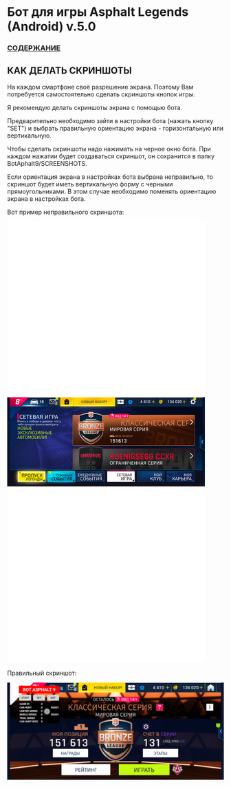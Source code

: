  # __Бот для игры Asphalt Legends (Android) v.5.0__

### [СОДЕРЖАНИЕ](https://github.com/AUTOPILOTyoutube/bot-asphalt-legends-android/blob/main/README.md)

 ## КАК ДЕЛАТЬ СКРИНШОТЫ
 На каждом смартфоне своё разрешение экрана. Поэтому Вам потребуется самостоятельно сделать скриншоты кнопок игры.

 Я рекомендую делать скриншоты экрана с помощью бота.

 Предварительно необходимо зайти в настройки бота (нажать кнопку "SET") и выбрать правильную ориентацию экрана - горизонтальную или вертикальную.

 Чтобы сделать скриншоты надо нажимать на черное окно бота. При каждом нажатии будет создаваться скриншот, он сохранится в папку BotAphalt9/SCREENSHOTS.

 Если ориентация экрана в настройках бота выбрана неправильно, то скриншот будет иметь вертикальную форму с черными прямоугольниками. В этом случае необходимо поменять ориентацию экрана в настройках бота.

 Вот пример неправильного скриншота:

![Иллюстрация к проекту](https://github.com/autopilotyoutube/bot-asphalt-legends-android/raw/main/files/pictures/05_screenshots/minus.png)

 Правильный скриншот:

![Иллюстрация к проекту](https://github.com/autopilotyoutube/bot-asphalt-legends-android/raw/main/files/pictures/05_screenshots/plus.png)